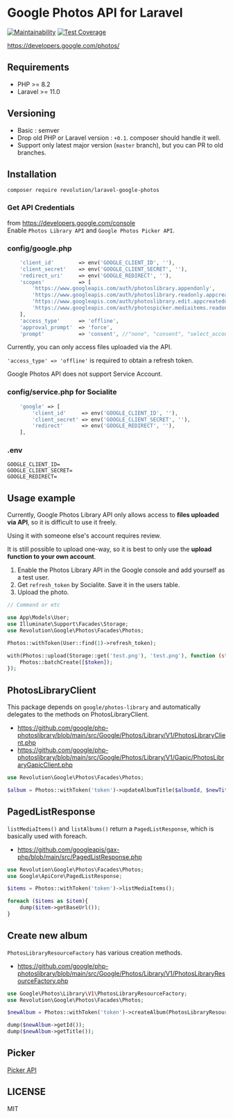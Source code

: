 # Google Photos API for Laravel

[![Maintainability](https://api.codeclimate.com/v1/badges/ac9912fd1c3bfa21a7d3/maintainability)](https://codeclimate.com/github/kawax/laravel-google-photos/maintainability)
[![Test Coverage](https://api.codeclimate.com/v1/badges/ac9912fd1c3bfa21a7d3/test_coverage)](https://codeclimate.com/github/kawax/laravel-google-photos/test_coverage)

https://developers.google.com/photos/

## Requirements

- PHP >= 8.2
- Laravel >= 11.0

## Versioning

- Basic : semver
- Drop old PHP or Laravel version : `+0.1`. composer should handle it well.
- Support only latest major version (`master` branch), but you can PR to old branches.

## Installation

```
composer require revolution/laravel-google-photos
```

### Get API Credentials

from https://developers.google.com/console  
Enable `Photos Library API` and `Google Photos Picker API`.

### config/google.php

```php
    'client_id'        => env('GOOGLE_CLIENT_ID', ''),
    'client_secret'    => env('GOOGLE_CLIENT_SECRET', ''),
    'redirect_uri'     => env('GOOGLE_REDIRECT', ''),
    'scopes'           => [
        'https://www.googleapis.com/auth/photoslibrary.appendonly',
        'https://www.googleapis.com/auth/photoslibrary.readonly.appcreateddata',
        'https://www.googleapis.com/auth/photoslibrary.edit.appcreateddata',
        'https://www.googleapis.com/auth/photospicker.mediaitems.readonly',
    ],
    'access_type'      => 'offline',
    'approval_prompt'  => 'force',
    'prompt'           => 'consent', //"none", "consent", "select_account" default:none
```

Currently, you can only access files uploaded via the API.

`'access_type' => 'offline'` is required to obtain a refresh token.

Google Photos API does not support Service Account.

### config/service.php for Socialite

```php
    'google' => [
        'client_id'     => env('GOOGLE_CLIENT_ID', ''),
        'client_secret' => env('GOOGLE_CLIENT_SECRET', ''),
        'redirect'      => env('GOOGLE_REDIRECT', ''),
    ],
```

### .env

```
GOOGLE_CLIENT_ID=
GOOGLE_CLIENT_SECRET=
GOOGLE_REDIRECT=
```

## Usage example

Currently, Google Photos Library API only allows access to **files uploaded via API**, so it is difficult to use it freely.

Using it with someone else's account requires review.

It is still possible to upload one-way, so it is best to only use the **upload function to your own account**.

1. Enable the Photos Library API in the Google console and add yourself as a test user.
2. Get `refresh_token` by Socialite. Save it in the users table.
3. Upload the photo.

```php
// Command or etc

use App\Models\User;
use Illuminate\Support\Facades\Storage;
use Revolution\Google\Photos\Facades\Photos;

Photos::withToken(User::find(1)->refresh_token);

with(Photos::upload(Storage::get('test.png'), 'test.png'), function (string $token) {
    Photos::batchCreate([$token]);
});
```

## PhotosLibraryClient

This package depends on `google/photos-library` and automatically delegates to the methods on PhotosLibraryClient.

- https://github.com/google/php-photoslibrary/blob/main/src/Google/Photos/Library/V1/PhotosLibraryClient.php
- https://github.com/google/php-photoslibrary/blob/main/src/Google/Photos/Library/V1/Gapic/PhotosLibraryGapicClient.php

```php
use Revolution\Google\Photos\Facades\Photos;

$album = Photos::withToken('token')->updateAlbumTitle($albumId, $newTitle);
```

## PagedListResponse

`listMediaItems()` and `listAlbums()` return a `PagedListResponse`, which is basically used with foreach.

- https://github.com/googleapis/gax-php/blob/main/src/PagedListResponse.php

```php
use Revolution\Google\Photos\Facades\Photos;
use Google\ApiCore\PagedListResponse;

$items = Photos::withToken('token')->listMediaItems();

foreach ($items as $item){
    dump($item->getBaseUrl());
}
```

## Create new album

`PhotosLibraryResourceFactory` has various creation methods.

- https://github.com/google/php-photoslibrary/blob/main/src/Google/Photos/Library/V1/PhotosLibraryResourceFactory.php

```php
use Google\Photos\Library\V1\PhotosLibraryResourceFactory;
use Revolution\Google\Photos\Facades\Photos;

$newAlbum = Photos::withToken('token')->createAlbum(PhotosLibraryResourceFactory::album('title'));

dump($newAlbum->getId());
dump($newAlbum->getTitle());
```

## Picker
[Picker API](./docs/picker.md)

## LICENSE

MIT  

